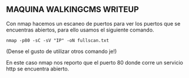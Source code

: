 ## MAQUINA WALKINGCMS WRITEUP 

Con nmap hacemos un escaneo de puertos para ver los puertos que se encuentras abiertos, para ello usamos el siguiente comando.

````console
nmap -p80 -sC -sV "IP" -oN fullscan.txt
````
(Dense el gusto de utilizar otros comando je!)

En este caso nmap nos reporto que el puerto 80 donde corre un servicio http se encuentra abierto.




